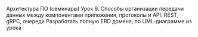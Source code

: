 Архитектура ПО (семинары)
Урок 9. Способы организации передачи данных между компонентами приложения, протоколы и API. REST, gRPC, очереди
Разработать полную ERD домена, по UML-диаграмме из урока